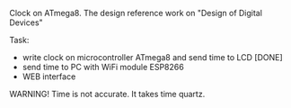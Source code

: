 Clock on ATmega8.
The design reference work on "Design of Digital Devices"

Task:
- write clock on microcontroller ATmega8 and send time to LCD	[DONE]
- send time to PC with WiFi module ESP8266
- WEB interface 

WARNING!
Time is not accurate. It takes time quartz.